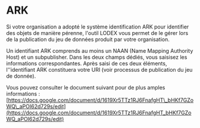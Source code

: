 # ARK

Si votre organisation a adopté le système identification ARK pour identifier des objets de manière pérenne, l'outil LODEX vous permet de le gérer lors de la publication du jeu de données produit par votre organisation.

Un identifiant ARK comprends au moins un NAAN \(Name Mapping Authority Host\) et  un subpublisher. Dans les deux champs dédiés, vous saisisez  les informations correspondantes. Après saisi de ces deux éléments, l''identifiant ARK constituera votre URI \(voir processus de publication du jeu de donnée\).

Vous pouvez consulter le document suivant pour de plus amples informations : [https://docs.google.com/document/d/1619Xr5TTz1RJ6FnafgHT\_bHKf7GZoWQ\_aPOI62d729s/edit](https://docs.google.com/document/d/1619Xr5TTz1RJ6FnafgHT_bHKf7GZoWQ_aPOI62d729s/edit)

